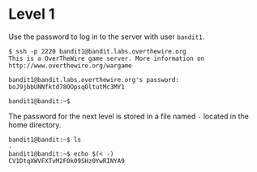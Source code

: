 # Level 1

Use the password to log in to the server with user `bandit1`.

    $ ssh -p 2220 bandit1@bandit.labs.overthewire.org
    This is a OverTheWire game server. More information on http://www.overthewire.org/wargame

    bandit1@bandit.labs.overthewire.org's password: boJ9jbbUNNfktd78OOpsqOltutMc3MY1

    bandit1@bandit:~$ 

The password for the next level is stored in a file named `-` located in the home directory.

    bandit1@bandit:~$ ls
    -
    bandit1@bandit:~$ echo $(< -)
    CV1DtqXWVFXTvM2F0k09SHz0YwRINYA9

